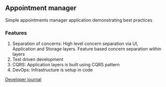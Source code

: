 ## Appointment manager

Simple appointments manager application demonstrating best practices

### Features

 1. Separation of concerns: High level concern separation via UI, Application and Storage layers. Feature based concern separation within layers
 2. Test driven development
 3. CQRS: Application layers is built using CQRS pattern
 4. DevOps: Infrastructure is setup in code  

[Developer journal](/docs/developer_journal.pdf)